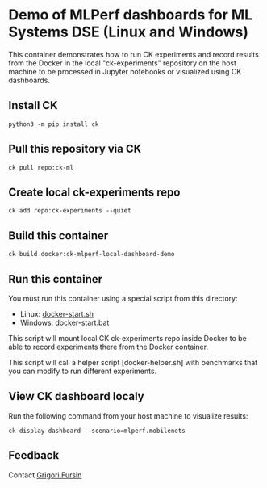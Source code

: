 ﻿# Demo of MLPerf dashboards for ML Systems DSE (Linux and Windows)

This container demonstrates how to run CK experiments and record results 
from the Docker in the local "ck-experiments" repository on the host machine
to be processed in Jupyter notebooks or visualized using CK dashboards.

## Install CK
```
python3 -m pip install ck
```

## Pull this repository via CK
```
ck pull repo:ck-ml
```

## Create local ck-experiments repo
```
ck add repo:ck-experiments --quiet
```

## Build this container
```
ck build docker:ck-mlperf-local-dashboard-demo
```

## Run this container

You must run this container using a special script from this directory:
* Linux: [docker-start.sh](docker-start.sh)
* Windows: [docker-start.bat](docker-start.bat)

This script will mount local CK ck-experiments repo inside Docker
to be able to record experiments there from the Docker container.

This script will call a helper script [docker-helper.sh] with benchmarks
that you can modify to run different experiments.

## View CK dashboard localy

Run the following command from your host machine to visualize results:
```
ck display dashboard --scenario=mlperf.mobilenets
```

## Feedback

Contact [Grigori Fursin](https://cKnowledge.io/@gfursin)
